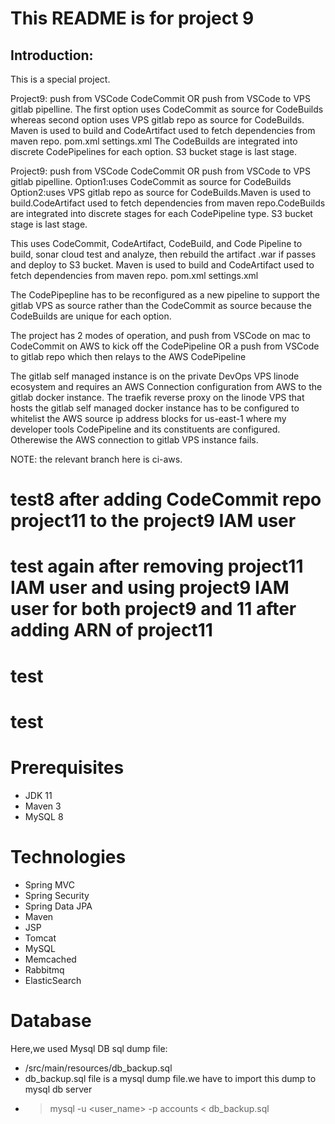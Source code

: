 
# This README is for project 9

## Introduction:

This is a special project.  

Project9: push from VSCode CodeCommit OR push from VSCode to VPS gitlab pipelline. The first option uses CodeCommit as source for CodeBuilds whereas second option uses VPS gitlab repo as source for CodeBuilds.
Maven is used to build and CodeArtifact used to fetch dependencies from maven repo. pom.xml settings.xml
The CodeBuilds are integrated into discrete CodePipelines for each option. S3 bucket stage is last stage.

Project9: push from VSCode CodeCommit OR push from VSCode to VPS gitlab pipelline. Option1:uses CodeCommit as source for CodeBuilds Option2:uses VPS gitlab repo as source for CodeBuilds.Maven is used to build.CodeArtifact used to fetch dependencies from maven repo.CodeBuilds are integrated into discrete stages for each CodePipeline type. S3 bucket stage is last stage.

This uses CodeCommit, CodeArtifact, CodeBuild, and Code Pipeline to build, sonar cloud test and analyze, then rebuild the artifact .war if passes and deploy to S3 bucket. Maven is used to build and CodeArtifact used to fetch dependencies from maven repo. pom.xml settings.xml

The CodePipepline has to be reconfigured as a new pipeline to support the gitlab VPS as source rather than the CodeCommit as source because the CodeBuilds are unique for each option.

The project has 2 modes of operation, and push from VSCode on mac to CodeCommit on AWS to kick off the CodePipeline OR a push from VSCode to gitlab repo which then relays to the AWS CodePipeline

The gitlab self managed instance is on the private DevOps VPS linode ecosystem and requires an AWS Connection configuration from AWS to the gitlab docker instance.
The traefik reverse proxy on the linode VPS that hosts the gitlab self managed docker instance has to be configured to whitelist the AWS source ip address blocks for us-east-1 where my developer tools CodePipeline and its constituents are configured. Otherewise the AWS connection to gitlab VPS instance fails.

NOTE: the relevant branch here is ci-aws.



# test8 after adding CodeCommit repo project11 to the project9 IAM user
# test again after removing project11 IAM user and using project9 IAM user for both project9 and 11 after adding ARN of project11 
# test
# test



# Prerequisites
- JDK 11 
- Maven 3 
- MySQL 8

# Technologies 
- Spring MVC
- Spring Security
- Spring Data JPA
- Maven
- JSP
- Tomcat
- MySQL
- Memcached
- Rabbitmq
- ElasticSearch
# Database
Here,we used Mysql DB 
sql dump file:
- /src/main/resources/db_backup.sql
- db_backup.sql file is a mysql dump file.we have to import this dump to mysql db server
- > mysql -u <user_name> -p accounts < db_backup.sql


